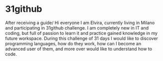 # 31github
After receiving a guide/ 
Hi everyone I am Elvira, currently living in Milano and participating in 31github challenge. I am completely new in IT and coding, but full of passion to learn it and practice gained knowledge in my future workspace. 
During this challenge of 31 days I would like to discover programming languages, how do they work, how can I become an advanced user of them, and more over would like to understand how to code.
